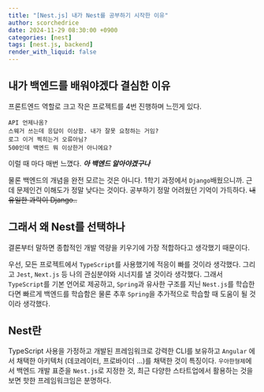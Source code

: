 ```yaml
---
title: "[Nest.js] 내가 Nest를 공부하기 시작한 이유"
author: scorchedrice
date: 2024-11-29 08:30:00 +0900
categories: [nest]
tags: [nest.js, backend]
render_with_liquid: false
---
```


## 내가 백엔드를 배워야겠다 결심한 이유
프론트엔드 역할로 크고 작은 프로젝트를 4번 진행하며 느낀게 있다.
```
API 언제나옴?
스웨거 쓰는데 응답이 이상함. 내가 잘못 요청하는 거임?
로그 이거 찍히는거 오류아님?
500인데 백엔드 뭐 이상한거 아니에요?
```
이럴 때 마다 매번 느꼈다.
***아 백엔드 알아야겠구나***

물론 백엔드의 개념을 완전 모르는 것은 아니다. 1학기 과정에서 `Django`배웠으니까.
근데 문제인건 이해도가 정말 낮다는 것이다. 공부하기 정말 어려웠던 기억이 가득하다.
~~내 유일한 과락이 Django..~~

## 그래서 왜 Nest를 선택하나
결론부터 말하면 종합적인 개발 역량을 키우기에 가장 적합하다고 생각했기 때문이다.

우선, 모든 프로젝트에서 `TypeScript`를 사용했기에 적응이 빠를 것이라 생각했다.
그리고 `Jest`, `Next.js` 등 나의 관심분야와 시너지를 낼 것이라 생각했다. 
그래서 `TypeScript`를 기본 언어로 제공하고, 
`Spring`과 유사한 구조를 지닌 `Nest.js`를 학습한다면 빠르게 백엔드를 학습함은 물론 추후 `Spring`을 추가적으로 학습할 때 도움이 될 것이라 생각했다.

## Nest란
TypeScript 사용을 가정하고 개발된 프레임워크로 강력한 CLI를 보유하고 `Angular` 에서 채택한 아키텍처 (데코레이터, 프로바이더 ...)를 채택한 것이 특징이다.
`우아한형제`에서 백엔드 개발 표준을 `Nest.js`로 지정한 것, 최근 다양한 스타트업에서 활용하는 것을 보면 핫한 프레임워크임은 분명하다.

